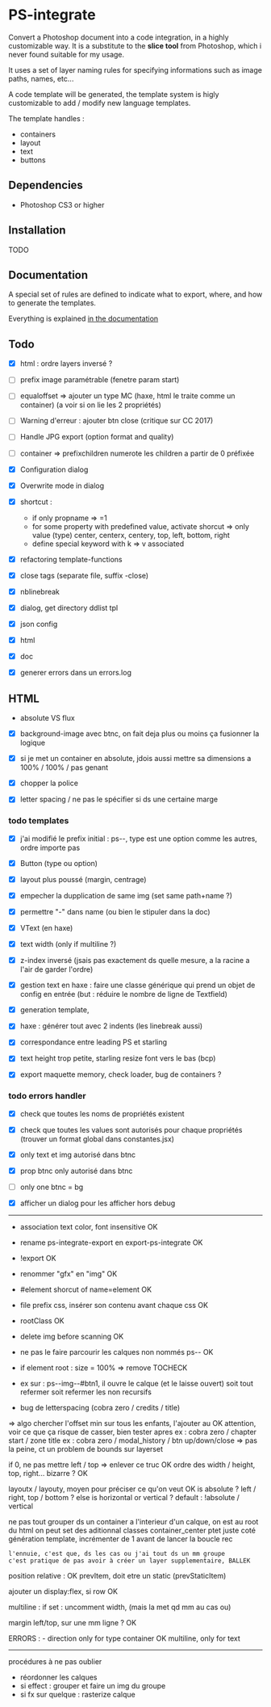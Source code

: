 # PS-integrate

Convert a Photoshop document into a code integration, in a highly customizable way.
It is a substitute to the **slice tool** from Photoshop, which i never found suitable for my usage.

It uses a set of layer naming rules for specifying informations such as image paths, names, etc...

A code template will be generated, the template system is higly customizable to add / modify new language templates.

The template handles :

- containers
- layout
- text 
- buttons


## Dependencies

- Photoshop CS3 or higher


## Installation

TODO


## Documentation

A special set of rules are defined to indicate what to export, where, and how to generate the templates.

Everything is explained [in the documentation](docs/DOCUMENTATION.md)




## Todo


- [x] html : ordre layers inversé ?
- [ ] prefix image paramétrable (fenetre param start)
- [ ] equaloffset => ajouter un type MC (haxe, html le traite comme un container) (a voir si on lie les 2 propriétés)
- [ ] Warning d'erreur : ajouter btn close (critique sur CC 2017)
- [ ] Handle JPG export (option format and quality)
- [ ] container => prefixchildren
	numerote les children a partir de 0 préfixée

- [x] Configuration dialog
- [x] Overwrite mode in dialog

- [x] shortcut :
	- if only propname => =1
	- for some property with predefined value, activate shorcut => only value (type)
		center, centerx, centery, top, left, bottom, right
	- define special keyword with k => v associated
	


- [x] refactoring template-functions
- [x] close tags (separate file, suffix -close)
- [x] nblinebreak
- [x] dialog, get directory ddlist tpl
- [x] json config
- [x] html
- [x] doc
- [x] generer errors dans un errors.log






## HTML

- absolute VS flux
- [x] background-image
		avec btnc, on fait deja plus ou moins ça
		fusionner la logique
- [x] si je met un container en absolute, jdois aussi mettre sa dimensions a 100% / 100% / pas genant
- [x] chopper la police
- [x] letter spacing / ne pas le spécifier si ds une certaine marge



### todo templates

- [x] j'ai modifié le prefix initial : ps--, type est une option comme les autres, ordre importe pas
- [x] Button (type ou option)
- [x] layout plus poussé (margin, centrage)
- [x] empecher la dupplication de same img (set same path+name ?)
- [x] permettre "-" dans name (ou bien le stipuler dans la doc)
- [x] VText (en haxe)
- [x] text width (only if multiline ?)
- [x] z-index inversé (jsais pas exactement ds quelle mesure, a la racine a l'air de garder l'ordre)
- [x] gestion text en haxe : faire une classe générique qui prend un objet de config en entrée (but : réduire le nombre de ligne de Textfield)
- [x] generation template, 
- [x] haxe : générer tout avec 2 indents (les linebreak aussi)
- [x] correspondance entre leading PS et starling
- [x] text height trop petite, starling resize font vers le bas (bcp)
- [x] export maquette memory, check loader, bug de containers ?


	
### todo errors handler

- [x] check que toutes les noms de propriétés existent
- [x] check que toutes les values sont autorisés pour chaque propriétés (trouver un format global dans constantes.jsx)
- [x] only text et img autorisé dans btnc
- [x] prop btnc only autorisé dans btnc
- [ ] only one btnc = bg
- [x] afficher un dialog pour les afficher hors debug



_______________________________________
- association text color, font insensitive								OK
- rename ps-integrate-export en export-ps-integrate						OK
- !export																OK
- renommer "gfx" en "img"												OK
- #element shorcut of name=element										OK
- file prefix css, insérer son contenu avant chaque css					OK
- rootClass																OK
- delete img before scanning											OK
- ne pas le faire parcourir les calques non nommés ps-- 				OK
- if element root : size = 100% => remove								TOCHECK

- ex sur : ps--img--#btn1, il ouvre le calque (et le laisse ouvert)
	soit tout refermer
	soit refermer les non recursifs

- bug de letterspacing (cobra zero / credits / title)

=> algo chercher l'offset min sur tous les enfants, l'ajouter au		OK
	attention, voir ce que ça risque de casser, bien tester apres
	ex : cobra zero / chapter start / zone title
	ex : cobra zero / modal_history / btn up/down/close
	=> pas la peine, ct un problem de bounds sur layerset
	
if 0, ne pas mettre left / top => enlever ce truc						OK
ordre des width / height, top, right... bizarre ?						OK
	
layoutx / layouty, moyen pour préciser ce qu'on veut 					OK
	is absolute ?
		left / right, top / bottom ?
	else
		is horizontal or vertical ?
	default : !absolute / vertical
	
	
	
ne pas tout grouper ds un container
	a l'interieur d'un calque, on est au root du html
	on peut set des aditionnal classes container_center
	ptet juste coté génération template, incrémenter de 1 avant de lancer la boucle rec
	
	l'ennuie, c'est que, ds les cas ou j'ai tout ds un mm groupe
	c'est pratique de pas avoir à créer un layer supplementaire, BALLEK
	
	
position relative :														OK
	prevItem, doit etre un static (prevStaticItem)

ajouter un display:flex, si row											OK

multiline : 
	if set : uncomment width, (mais la met qd mm au cas ou)
	
margin left/top, sur une mm ligne ?										OK
	
ERRORS :
	- direction only for type container									OK
	multiline, only for text
	
	
_______________________________________
procédures à ne pas oublier

- réordonner les calques
- si effect : grouper et faire un img du groupe
- si fx sur quelque : rasterize calque

